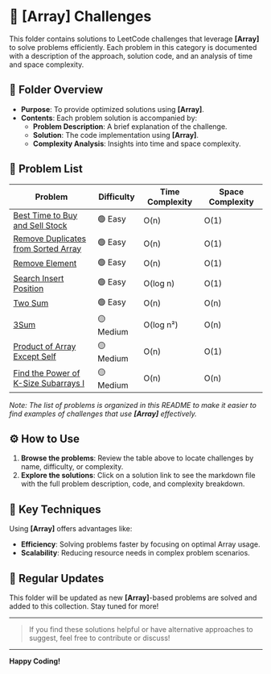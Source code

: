 # 📂 [Array] Challenges

This folder contains solutions to LeetCode challenges that leverage **[Array]** to solve problems efficiently. Each problem in this category is documented with a description of the approach, solution code, and an analysis of time and space complexity.

## 📝 Folder Overview

- **Purpose**: To provide optimized solutions using **[Array]**.
- **Contents**: Each problem solution is accompanied by:
  - **Problem Description**: A brief explanation of the challenge.
  - **Solution**: The code implementation using **[Array]**.
  - **Complexity Analysis**: Insights into time and space complexity.

## 📑 Problem List

| Problem          | Difficulty | Time Complexity | Space Complexity |
|-----------------------|------------|-----------------|------------------|
| [Best Time to Buy and Sell Stock ](./best-time-to-buy-and-sell-stock/readme.md) |  🟢 Easy     | O(n)           | O(1)             |
| [Remove Duplicates from Sorted Array ](./remove-duplicates-from-sorted-array/readme.md) |  🟢 Easy     | O(n)           | O(1)             |
| [Remove Element ](./remove-element/readme.md) |  🟢 Easy     | O(n)           | O(1)             |
| [Search Insert Position ](./search-insert/readme.md) |  🟢 Easy     | O(log n)           | O(1)             |
| [Two Sum ](./two-sum/readme.md) |  🟢 Easy     | O(n)           | O(n)             |
| [3Sum ](./three-sum/readme.md) |  🟡 Medium     | O(log n²)           | O(n)             |
| [Product of Array Except Self ](./products-except-self/readme.md) |  🟡 Medium     | O(n)           | O(1)             |
| [Find the Power of K-Size Subarrays I ](./find-the-power-of-k-size-subarrays/readme.md) |  🟡 Medium     | O(n)           | O(n)             |

_Note: The list of problems is organized in this README to make it easier to find examples of challenges that use **[Array]** effectively._

## ⚙️ How to Use

1. **Browse the problems**: Review the table above to locate challenges by name, difficulty, or complexity.
2. **Explore the solutions**: Click on a solution link to see the markdown file with the full problem description, code, and complexity breakdown.

## 🚀 Key Techniques

Using **[Array]** offers advantages like:
- **Efficiency**: Solving problems faster by focusing on optimal Array usage.
- **Scalability**: Reducing resource needs in complex problem scenarios.

## 🔄 Regular Updates

This folder will be updated as new **[Array]**-based problems are solved and added to this collection. Stay tuned for more!

---

> If you find these solutions helpful or have alternative approaches to suggest, feel free to contribute or discuss!

---

**Happy Coding!**

